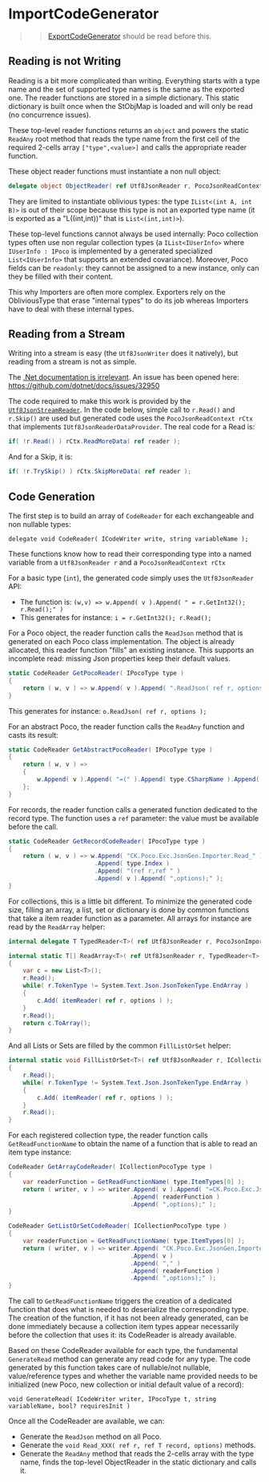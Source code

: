 # ImportCodeGenerator

>> [ExportCodeGenerator](../Export/README.md) should be read before this.

## Reading is not Writing

Reading is a bit more complicated than writing. Everything starts with a type name and the set of supported
type names is the same as the exported one. The reader functions are stored in a simple dictionary.
This static dictionary is built once when the StObjMap is loaded and will only be read (no concurrence issues).
 
These top-level reader functions returns an `object` and powers the static `ReadAny` root method that
reads the type name from the first cell of the required 2-cells array `["type",<value>]` and calls the
appropriate reader function.

These object reader functions must instantiate a non null object:
```csharp
delegate object ObjectReader( ref Utf8JsonReader r, PocoJsonReadContext rCtx );
```
They are limited to instantiate oblivious types: the type `IList<(int A, int B)>` is out of their scope because this
type is not an exported type name (it is exported as a "L((int,int))" that is `List<(int,int)>`).

These top-level functions cannot always be used internally: Poco collection types often use non regular collection
types (a `IList<IUserInfo>` where `IUserInfo : IPoco` is implemented by a generated specialized `List<IUserInfo>`
that supports an extended covariance). Moreover, Poco fields can be `readonly`: they cannot be assigned to a new instance,
only can they be filled with their content.

This why Importers are often more complex. Exporters rely on the ObliviousType that erase "internal types" to do
its job whereas Importers have to deal with these internal types.

## Reading from a Stream
Writing into a stream is easy (the `Utf8JsonWriter` does it natively), but reading from a stream is not as
simple.

The [.Net documentation is irrelevant](https://learn.microsoft.com/en-us/dotnet/standard/serialization/system-text-json/use-dom-utf8jsonreader-utf8jsonwriter?pivots=dotnet-7-0#read-from-a-stream-using-utf8jsonreader).
An issue has been opened here: https://github.com/dotnet/docs/issues/32950

The code required to make this work is provided by the [`Utf8JsonStreamReader`](../../CK.Poco.Exc.Json/Utf8JsonStreamReader.cs).
In the code below, simple call to `r.Read()` and `r.Skip()` are used but generated code uses the `PocoJsonReadContext rCtx`
that implements `IUtf8JsonReaderDataProvider`. The real code for a Read is:
```csharp
if( !r.Read() ) rCtx.ReadMoreData( ref reader );
```
And for a Skip, it is:
```csharp
if( !r.TrySkip() ) rCtx.SkipMoreData( ref reader );
```

## Code Generation

The first step is to build an array of `CodeReader` for each exchangeable and non nullable types:

`delegate void CodeReader( ICodeWriter write, string variableName );`

These functions know how to read their corresponding type into a named variable from a `Utf8JsonReader r` 
and a `PocoJsonReadContext rCtx`

For a basic type (`int`), the generated code simply uses the `Utf8JsonReader` API:
- The function is: `(w,v) => w.Append( v ).Append( " = r.GetInt32(); r.Read();" )`
- This generates for instance: `i = r.GetInt32(); r.Read();`

For a Poco object, the reader function calls the `ReadJson` method that is generated on each Poco class implementation.
The object is already allocated, this reader function "fills" an existing instance. This supports an incomplete
read: missing Json properties keep their default values.

```csharp
static CodeReader GetPocoReader( IPocoType type )
{
    return ( w, v ) => w.Append( v ).Append( ".ReadJson( ref r, options );" );
}
```
This generates for instance: `o.ReadJson( ref r, options );`

For an abstract Poco, the reader function calls the `ReadAny` function and casts its result:

```csharp
static CodeReader GetAbstractPocoReader( IPocoType type )
{
    return ( w, v ) =>
    {
        w.Append( v ).Append( "=(" ).Append( type.CSharpName ).Append( ")CK.Poco.Exc.JsonGen.Importer.ReadAny( ref r, options );" );
    };
}
```
   
For records, the reader function calls a generated function dedicated to the record type. The function uses a `ref`
parameter: the value must be available before the call.

```csharp
static CodeReader GetRecordCodeReader( IPocoType type )
{
    return ( w, v ) => w.Append( "CK.Poco.Exc.JsonGen.Importer.Read_" )
                        .Append( type.Index )
                        .Append( "(ref r,ref " )
                        .Append( v ).Append( ",options);" );
}
```

For collections, this is a little bit different. To minimize the generated code size, filling an array, a list, set
or dictionary is done by common functions that take a item reader function as a parameter. All arrays for instance are
read by the `ReadArray` helper:
```csharp
internal delegate T TypedReader<T>( ref Utf8JsonReader r, PocoJsonImportOptions options );

internal static T[] ReadArray<T>( ref Utf8JsonReader r, TypedReader<T> itemReader, PocoJsonImportOptions options )
{
    var c = new List<T>();
    r.Read();
    while( r.TokenType != System.Text.Json.JsonTokenType.EndArray )
    {
        c.Add( itemReader( ref r, options ) );
    }
    r.Read();
    return c.ToArray();
}
```
And all Lists or Sets are filled by the common `FillListOrSet` helper:
```csharp
internal static void FillListOrSet<T>( ref Utf8JsonReader r, ICollection<T> c, TypedReader<T> itemReader, PocoJsonImportOptions options )
{
    r.Read();
    while( r.TokenType != System.Text.Json.JsonTokenType.EndArray )
    {
        c.Add( itemReader( ref r, options ) );
    }
    r.Read();
}
```
For each registered collection type, the reader function calls `GetReadFunctionName` to obtain the name of a
function that is able to read an item type instance:
```csharp
CodeReader GetArrayCodeReader( ICollectionPocoType type )
{
    var readerFunction = GetReadFunctionName( type.ItemTypes[0] );
    return ( writer, v ) => writer.Append( v ).Append( "=CK.Poco.Exc.JsonGen.Importer.ReadArray(ref r," )
                                  .Append( readerFunction )
                                  .Append( ",options);" );
}

CodeReader GetListOrSetCodeReader( ICollectionPocoType type )
{
    var readerFunction = GetReadFunctionName( type.ItemTypes[0] );
    return ( writer, v ) => writer.Append( "CK.Poco.Exc.JsonGen.Importer.FillListOrSet(ref r," )
                                  .Append( v )
                                  .Append( "," )
                                  .Append( readerFunction )
                                  .Append( ",options);" );
}
```

The call to `GetReadFunctionName` triggers the creation of a dedicated function that does what is needed to deserialize
the corresponding type. The creation of the function, if it has not been already generated, can be done immediately
because a collection item types appear necessarily before the collection that uses it: its CodeReader is already
available.  

Based on these CodeReader available for each type, the fundamental `GenerateRead` method can generate any
read code for any type. The code generated by this function takes care of nullable/not nullable, value/reference
types and whether the variable name provided needs to be initialized (new Poco, new collection or initial default value
of a record):

`void GenerateRead( ICodeWriter writer, IPocoType t, string variableName, bool? requiresInit )`

Once all the CodeReader are available, we can:
- Generate the `ReadJson` method on all Poco.
- Generate the `void Read_XXX( ref r, ref T record, options)` methods.
- Generate the `ReadAny` method that reads the 2-cells array with the type name, finds the top-level ObjectReader 
  in the static dictionary and calls it.



